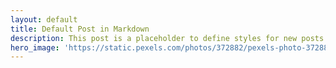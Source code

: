 ```yaml
---
layout: default
title: Default Post in Markdown
description: This post is a placeholder to define styles for new posts to be built off of.
hero_image: 'https://static.pexels.com/photos/372882/pexels-photo-372882.jpeg'
---
```



